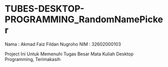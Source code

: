 # TUBES-DESKTOP-PROGRAMMING_RandomNamePicker

Nama  : Akmad Faiz Fildan Nugroho
NIM   : 32602000103

Project Ini Untuk Memenuhi Tugas Besar Mata Kuliah Desktop Programming, Terimakasih
